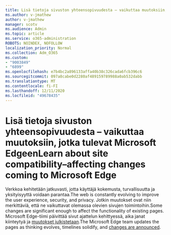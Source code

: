 ```yaml
---
title: Lisä tietoja sivuston yhteensopivuudesta – vaikuttaa muutoksiin, jotka tulevat Microsoft Edgeen
ms.author: v-jmathew
author: v-jmathew
manager: scotv
ms.audience: Admin
ms.topic: article
ms.service: o365-administration
ROBOTS: NOINDEX, NOFOLLOW
localization_priority: Normal
ms.collection: Adm_O365
ms.custom:
- "9003849"
- "6899"
ms.openlocfilehash: e7b4bc2a896133affa40b38c326cada6fcb396c6
ms.sourcegitcommit: 097a8cabe0d2280af489159789988a0ab532dabb
ms.translationtype: MT
ms.contentlocale: fi-FI
ms.lasthandoff: 12/11/2020
ms.locfileid: "49678435"
---
```

# <a name="learn-about-site-compatibilityaffecting-changes-coming-to-microsoft-edge"></a><span data-ttu-id="d741c-102">Lisä tietoja sivuston yhteensopivuudesta – vaikuttaa muutoksiin, jotka tulevat Microsoft Edgeen</span><span class="sxs-lookup"><span data-stu-id="d741c-102">Learn about site compatibility–affecting changes coming to Microsoft Edge</span></span>

<span data-ttu-id="d741c-103">Verkkoa kehitetään jatkuvasti, jotta käyttäjä kokemusta, turvallisuutta ja yksityisyyttä voidaan parantaa.</span><span class="sxs-lookup"><span data-stu-id="d741c-103">The web is constantly evolving to improve the user experience, security, and privacy.</span></span> <span data-ttu-id="d741c-104">Jotkin muutokset ovat niin merkittäviä, että ne vaikuttavat olemassa olevien sivujen toimintoihin.</span><span class="sxs-lookup"><span data-stu-id="d741c-104">Some changes are significant enough to affect the functionality of existing pages.</span></span> <span data-ttu-id="d741c-105">Microsoft Edge-tiimi päivittää sivut ajattelun kehittyessä, aika janat kiinteytyä ja [muutokset julkistetaan](https://go.microsoft.com/fwlink/?linkid=2135534).</span><span class="sxs-lookup"><span data-stu-id="d741c-105">The Microsoft Edge team updates the pages as thinking evolves, timelines solidify, and [changes are announced](https://go.microsoft.com/fwlink/?linkid=2135534).</span></span>
